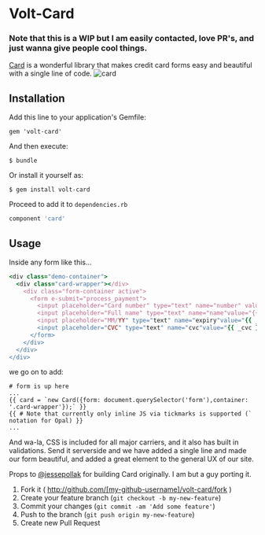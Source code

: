 # Volt-Card

### Note that this is a WIP but I am easily contacted, love PR's, and just wanna give people cool things.

[Card](http://www.github.com/jessepollak/card) is a wonderful library that makes credit card forms easy and beautiful with a single
line of code.
![card](http://i.imgur.com/qG3TenO.gif)

## Installation

Add this line to your application's Gemfile:

    gem 'volt-card'

And then execute:

    $ bundle

Or install it yourself as:

    $ gem install volt-card

Proceed to add it to `dependencies.rb`

```RUBY
component 'card'
```

## Usage

Inside any form like this...

```RUBY
<div class="demo-container">
  <div class="card-wrapper"></div>
    <div class="form-container active">
      <form e-submit="process_payment">
        <input placeholder="Card number" type="text" name="number" value="{{ _card_number }}" >
        <input placeholder="Full name" type="text" name="name"value="{{ _full_name }}" >
        <input placeholder="MM/YY" type="text" name="expiry"value="{{ _exp_date }}">
        <input placeholder="CVC" type="text" name="cvc"value="{{ _cvc }}">
      </form>
    </div>
  </div>
</div>
```

we go on to add:

```
# form is up here
...
{{ card = `new Card({form: document.querySelector('form'),container: '.card-wrapper'});` }}
{{ # Note that currently only inline JS via tickmarks is supported (` notation for Opal) }}
...
```

And wa-la, CSS is included for all major carriers, and it also has built in validations. Send
it serverside and we have added a single line and made our form beautiful, and added a great element
to the general UX of our site.

Props to [@jessepollak](http://www.twitter.com/jessepollak) for building Card originally. I am but a guy porting it.

1. Fork it ( http://github.com/[my-github-username]/volt-card/fork )
2. Create your feature branch (`git checkout -b my-new-feature`)
3. Commit your changes (`git commit -am 'Add some feature'`)
4. Push to the branch (`git push origin my-new-feature`)
5. Create new Pull Request
